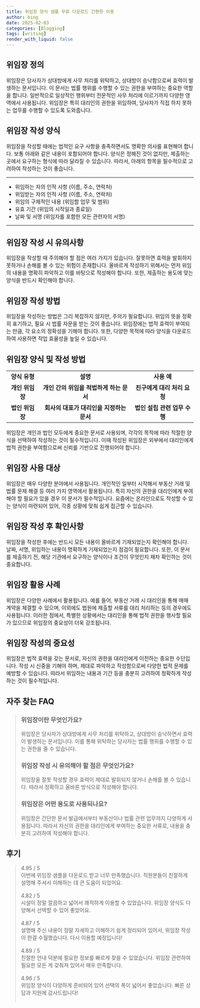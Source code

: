 ```yaml
---
title: 위임장 양식 샘플 무료 다운로드 간편한 이용
author: bing
date: 2025-02-03
categories: [Blogging]
tags: [writing]
render_with_liquid: false
---
```



<h2 id='위임장_정의'>위임장 정의</h2>

<p>위임장은 당사자가 상대방에게 사무 처리를 위탁하고, 상대방이 승낙함으로써 효력이 발생하는 문서입니다. 이 문서는 법률 행위를 수행할 수 있는 권한을 부여하는 중요한 역할을 합니다. 일반적으로 일상적인 행위부터 전문적인 사무 처리에 이르기까지 다양한 영역에서 사용됩니다. 위임장은 특히 대리인의 권한을 위임하여, 당사자가 직접 하지 못하는 업무를 수행할 수 있도록 도와줍니다.</p>

<h2 id='위임장_작성_양식'>위임장 작성 양식</h2>

<p>위임장을 작성할 때에는 법적인 요구 사항을 충족하면서도 명확한 의사를 표현해야 합니다. 보통 아래와 같은 내용이 포함되어야 합니다. 양식은 정해진 것이 없지만, 제출하는 곳에서 요구하는 형식에 따라 달라질 수 있습니다. 따라서, 아래의 항목을 필수적으로 고려하여 작성하는 것이 좋습니다.</p>

<hr />

<ul>
    <li>위임하는 자의 인적 사항 (이름, 주소, 연락처)</li>
    <li>위임받는 자의 인적 사항 (이름, 주소, 연락처)</li>
    <li>위임의 구체적인 내용 (위임할 업무 및 범위)</li>
    <li>유효 기간 (위임의 시작일과 종료일)</li>
    <li>날짜 및 서명 (위임자를 포함한 모든 관련자의 서명)</li>
</ul>

<hr />

<h2 id='위임장_작성_시_유의사항'>위임장 작성 시 유의사항</h2>

<p>위임장을 작성할 때 주의해야 할 점은 여러 가지가 있습니다. 잘못하면 효력을 발휘하지 못하거나 손해를 볼 수 있는 위험이 존재합니다. 올바르게 작성하기 위해서는 먼저 위임의 내용을 명확히 파악하고 이를 바탕으로 작성해야 합니다. 또한, 제출하는 용도에 맞는 양식을 반드시 확인해야 합니다.</p>

<h2 id='위임장_작성방법'>위임장 작성 방법</h2>

<p>위임장을 작성하는 방법은 그리 복잡하지 않지만, 주의가 필요합니다. 위임의 뜻을 정확히 표기하고, 필요 시 법률 자문을 받는 것이 좋습니다. 위임장에는 법적 효력이 부여되는 만큼, 각 요소의 정확성을 기해야 합니다. 또한, 다양한 목적에 따라 양식을 다운로드하여 사용하면 작업 효율성을 높일 수 있습니다.</p>

<h2 id='위임장_양식과_작성방법'>위임장 양식 및 작성 방법</h2>

<table>
    <tr>
        <td style="text-align: center; height: 17px;"><b>양식 유형</b></td>
        <td style="text-align: center; height: 17px;"><b>설명</b></td>
        <td style="text-align: center; height: 17px;"><b>사용 예</b></td>
    </tr>
    <tr>
        <td style="text-align: center; height: 17px;"><b>개인 위임장</b></td>
        <td style="text-align: center; height: 17px;"><b>개인 간의 위임을 적법하게 하는 문서</b></td>
        <td style="text-align: center; height: 17px;"><b>친구에게 대리 처리 요청</b></td>
    </tr>
    <tr>
        <td style="text-align: center; height: 17px;"><b>법인 위임장</b></td>
        <td style="text-align: center; height: 17px;"><b>회사의 대표가 대리인을 지정하는 문서</b></td>
        <td style="text-align: center; height: 17px;"><b>법인 설립 관련 업무 수행</b></td>
    </tr>
</table>

<p>위임장은 개인과 법인 모두에게 중요한 문서로 사용되며, 각각의 목적에 따라 적절한 양식을 선택하여 작성하는 것이 필수적입니다. 이때 작성된 위임장은 외부에서 대리인에게 법적 권한을 부여함으로써 신뢰를 기반으로 진행되어야 합니다.</p>

<h2 id='위임장_사용_대상'>위임장 사용 대상</h2>

<p>위임장은 매우 다양한 분야에서 사용됩니다. 개인적인 일부터 시작해서 부동산 거래 및 법률 문제 해결 등 여러 가지 영역에서 활용됩니다. 특히 자신의 권한을 대리인에게 부여해야 할 필요가 있을 경우 이 문서가 필수적입니다. 요즘에는 온라인으로도 작성할 수 있는 양식이 마련되어 있어, 각종 상황에 맞춰 쉽게 접근할 수 있습니다.</p>

<h2 id='위임장_작성_후_확인사항'>위임장 작성 후 확인사항</h2>

<p>위임장을 작성한 후에는 반드시 모든 내용이 올바르게 기재되었는지 확인해야 합니다. 날짜, 서명, 위임하는 내용이 명확하게 기재되었는지 점검이 필요합니다. 또한, 이 문서를 제출하기 전, 해당 기관에서 요구하는 양식이나 조건이 무엇인지 재차 확인하는 것이 중요합니다.</p>

<h2 id='위임장_활용_사례'>위임장 활용 사례</h2>

<p>위임장은 다양한 사례에서 활용됩니다. 예를 들어, 부동산 거래 시 대리인을 통해 매매 계약을 체결할 수 있으며, 이외에도 법원에 제출할 서류를 대리 처리하는 등의 경우에도 사용됩니다. 이러한 점에서, 특별한 상황에서는 대리인을 통해 법적 권한을 행사할 필요가 있으므로 위임장의 중요성이 더욱 강조됩니다.</p>

<h2 id='위임장_작성의_중요성'>위임장 작성의 중요성</h2>

<p>위임장은 법적 효력을 갖는 문서로, 자신의 권한을 대리인에게 이전하는 중요한 수단입니다. 작성 시 신중을 기해야 하며, 제대로 파악하고 작성함으로써 다양한 법적 문제를 예방할 수 있습니다. 따라서 위임하는 내용과 기간 등을 충분히 고려하여 정확하게 작성하는 것이 필수적입니다.</p>


<h2 id='자주_찾는_FAQ'>자주 찾는 FAQ</h2>
<div itemscope="" itemtype="https://schema.org/FAQPage"> 
<blockquote> 
<div itemscope="" itemprop="mainEntity" itemtype="https://schema.org/Question"> 
<h3 itemprop="name">위임장이란 무엇인가요?</h3> 
<div itemscope="" itemprop="acceptedAnswer" itemtype="https://schema.org/Answer"> 
<span itemprop="text"> 
<p>위임장은 당사자가 상대방에게 사무 처리를 위탁하고, 상대방이 승낙하면서 효력이 발생하는 문서입니다. 이를 통해 위탁하는 당사자는 법률 행위를 수행할 수 있는 권한을 줄 수 있습니다.</p> 
</span> 
</div> 
</div> 

<div itemscope="" itemprop="mainEntity" itemtype="https://schema.org/Question"> 
<h3 itemprop="name">위임장 작성 시 유의해야 할 점은 무엇인가요?</h3> 
<div itemscope="" itemprop="acceptedAnswer" itemtype="https://schema.org/Answer"> 
<span itemprop="text"> 
<p>위임장을 잘못 작성할 경우 효력이 제대로 발휘되지 않거나 손해를 볼 수 있습니다. 따라서 정확하고 올바른 방식으로 작성해야 합니다.</p> 
</span> 
</div> 
</div> 

<div itemscope="" itemprop="mainEntity" itemtype="https://schema.org/Question"> 
<h3 itemprop="name">위임장은 어떤 용도로 사용되나요?</h3> 
<div itemscope="" itemprop="acceptedAnswer" itemtype="https://schema.org/Answer"> 
<span itemprop="text"> 
<p>위임장은 간단한 문서 발급에서부터 부동산이나 법률 관련 업무까지 다양하게 사용됩니다. 따라서 자신의 권한을 대리인에게 부여하는 중요한 서류로, 내용을 충분히 고려하여 작성해야 합니다.</p> 
</span> 
</div> 
</div> 

</blockquote> 
</div>
<h2 id='후기'>후기</h2>
<div itemscope itemtype="https://schema.org/Product">
  <blockquote>
  <div itemprop="review" itemscope itemtype="https://schema.org/Review">
      <div itemprop="reviewRating" itemscope itemtype="https://schema.org/Rating"> <span itemprop="ratingValue">4.95</span> / <span itemprop="bestRating">5</span> </div>
      <span itemprop="reviewBody">이번에 위임장 샘플을 다운로드 받고 너무 만족했습니다. 직원분들이 친절하게 설명해 주셔서 이해하는 데 큰 도움이 되었어요.</span>
  </div>
  <br>
  <div itemprop="review" itemscope itemtype="https://schema.org/Review">
      <div itemprop="reviewRating" itemscope itemtype="https://schema.org/Rating"> <span itemprop="ratingValue">4.82</span> / <span itemprop="bestRating">5</span> </div>
      <span itemprop="reviewBody">시설이 정말 깔끔하고 넓어서 쾌적하게 이용할 수 있었습니다. 위임장 양식도 다양해서 선택할 수 있어 좋았어요.</span>
  </div>
  <br>
  <div itemprop="review" itemscope itemtype="https://schema.org/Review">
      <div itemprop="reviewRating" itemscope itemtype="https://schema.org/Rating"> <span itemprop="ratingValue">4.87</span> / <span itemprop="bestRating">5</span> </div>
      <span itemprop="reviewBody">설명해 주신 내용이 정말 자세하고 이해하기 쉽게 정리되어 있어서, 위임장 작성이 한결 수월했습니다. 다시 이용할 예정입니다!</span>
  </div>
  <br>
  <div itemprop="review" itemscope itemtype="https://schema.org/Review">
      <div itemprop="reviewRating" itemscope itemtype="https://schema.org/Rating"> <span itemprop="ratingValue">4.89</span> / <span itemprop="bestRating">5</span> </div>
      <span itemprop="reviewBody">친절한 안내 덕분에 필요한 정보를 빠르게 찾을 수 있었습니다. 위임장 관련하여 필요한 모든 게 갖춰져 있어서 매우 만족합니다.</span>
  </div>
  <br>
  <div itemprop="review" itemscope itemtype="https://schema.org/Review">
      <div itemprop="reviewRating" itemscope itemtype="https://schema.org/Rating"> <span itemprop="ratingValue">4.96</span> / <span itemprop="bestRating">5</span> </div>
      <span itemprop="reviewBody">위임장 양식이 다양하게 준비되어 있어 선택의 폭이 넓어서 좋았습니다. 빠른 상담과 지원에 감사드립니다!</span>
  </div>
  <br>
  </blockquote>
</div>
